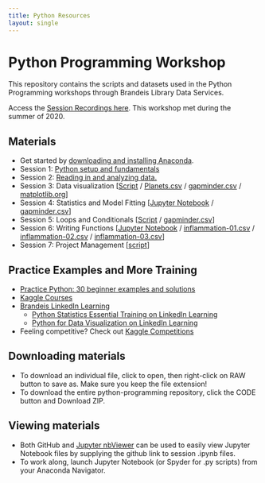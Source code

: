 ```yaml
---
title: Python Resources
layout: single
---
```


# Python Programming Workshop
This repository contains the scripts and datasets used in the Python Programming workshops through Brandeis Library Data Services.

Access the [Session Recordings here](https://docs.google.com/document/d/18TwHdTBUU34PNF8Vz2YYWbmME4tS3NS7Ugu5NjaMmBo/edit?usp=sharing). 
This workshop met during the summer of 2020.

## Materials
- Get started by [downloading and installing Anaconda](https://docs.google.com/document/d/1Vh0qmWvh2mXWukiQh9d5mNgfPNvkJDLb4dNwAsGGY2A/edit?usp=sharing).
- Session 1: [Python setup and fundamentals](https://github.com/DeisData/python/blob/master/python-session1.ipynb)
- Session 2: [Reading in and analyzing data.](https://github.com/DeisData/python/blob/master/python-session2.md) 
- Session 3: Data visualization [[Script](https://github.com/DeisData/python/blob/master/python_session3.ipynb) / [Planets.csv](https://github.com/DeisData/python/blob/master/Planets.csv) / [gapminder.csv](https://github.com/DeisData/python/blob/master/gapminder.csv) / [matplotlib.org](https://matplotlib.org/gallery.html)]
- Session 4: Statistics and Model Fitting [[Jupyter Notebook](https://github.com/DeisData/python/blob/master/python-session4.ipynb) / [gapminder.csv](https://github.com/DeisData/python/blob/master/gapminder.csv)]
- Session 5: Loops and Conditionals [[Script](https://github.com/DeisData/python/blob/master/python-session5.py) / [gapminder.csv](https://github.com/DeisData/python/blob/master/gapminder.csv)]
- Session 6: Writing Functions [[Jupyter Notebook](https://github.com/DeisData/python/blob/master/python-session6.ipynb) / [inflammation-01.csv](https://github.com/DeisData/python/blob/master/inflammation-01.csv) / [inflammation-02.csv](https://github.com/DeisData/python/blob/master/inflammation-02.csv) / [inflammation-03.csv](https://github.com/DeisData/python/blob/master/inflammation-03.csv)]
- Session 7: Project Management [[script](https://github.com/DeisData/python/blob/master/python-session7.py)] 

## Practice Examples and More Training
- [Practice Python: 30 beginner examples and solutions](http://www.practicepython.org/)
- [Kaggle Courses](https://www.kaggle.com/learn/overview)
- [Brandeis LinkedIn Learning](https://www.brandeis.edu/its/support/linkedin-learning/index.html)
  - [Python Statistics Essential Training on LinkedIn Learning](https://www.linkedin.com/learning/python-statistics-essential-training/)
  - [Python for Data Visualization on LinkedIn Learning](https://www.linkedin.com/learning/python-for-data-visualization/)
- Feeling competitive?  Check out [Kaggle Competitions](https://www.kaggle.com/competitions)

## Downloading materials
- To download an individual file, click to open, then right-click on RAW button to save as.  Make sure you keep the file extension!
- To download the entire python-programming repository, click the CODE button and Download ZIP.

## Viewing materials
- Both GitHub and [Jupyter nbViewer](https://nbviewer.jupyter.org/) can be used to easily view Jupyter Notebook files by supplying the github link to session .ipynb files. 
- To work along, launch Jupyter Notebook (or Spyder for .py scripts) from your Anaconda Navigator.  


